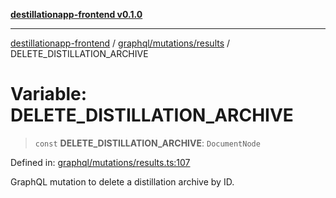 [**destillationapp-frontend v0.1.0**](../../../../README.md)

***

[destillationapp-frontend](../../../../modules.md) / [graphql/mutations/results](../README.md) / DELETE\_DISTILLATION\_ARCHIVE

# Variable: DELETE\_DISTILLATION\_ARCHIVE

> `const` **DELETE\_DISTILLATION\_ARCHIVE**: `DocumentNode`

Defined in: [graphql/mutations/results.ts:107](https://github.com/DestillApp/main/blob/be94b1d93681946bd573e84cd8381ba32cee62b9/frontend/src/graphql/mutations/results.ts#L107)

GraphQL mutation to delete a distillation archive by ID.
